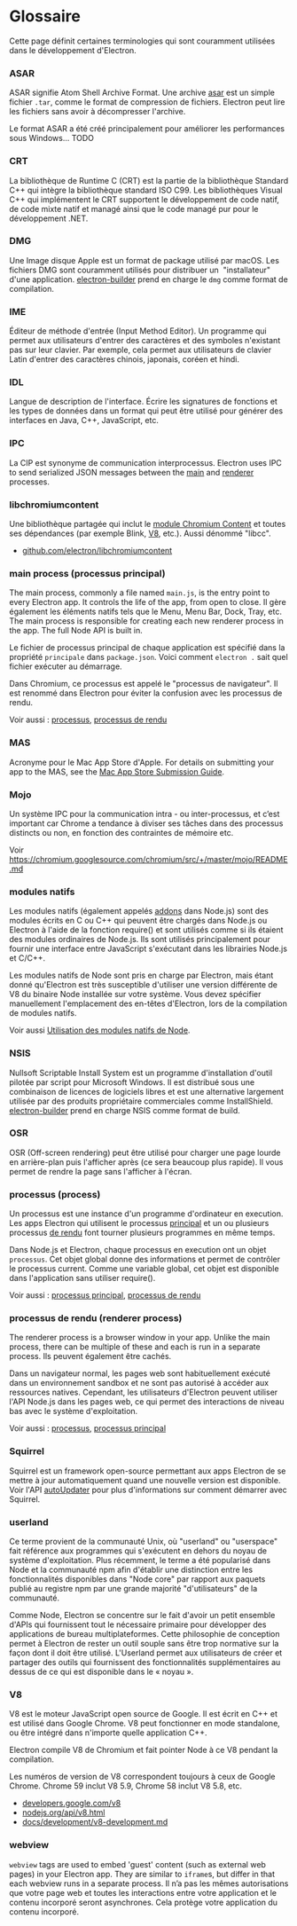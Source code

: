 # Glossaire

Cette page définit certaines terminologies qui sont couramment utilisées dans le développement d'Electron.

### ASAR

ASAR signifie Atom Shell Archive Format. Une archive [asar][asar] est un simple fichier `.tar`, comme le format de compression de fichiers. Electron peut lire les fichiers sans avoir à décompresser l'archive.

Le format ASAR a été créé principalement pour améliorer les performances sous Windows... TODO

### CRT

La bibliothèque de Runtime C (CRT) est la partie de la bibliothèque Standard C++ qui intègre la bibliothèque standard ISO C99. Les bibliothèques Visual C++ qui implémentent le CRT supportent le développement de code natif, de code mixte natif et managé ainsi que le code managé pur pour le développement .NET.

### DMG

Une Image disque Apple est un format de package utilisé par macOS. Les fichiers DMG sont couramment utilisés pour distribuer un  "installateur" d'une application. [electron-builder][] prend en charge le `dmg` comme format de compilation.

### IME

Éditeur de méthode d'entrée (Input Method Editor). Un programme qui permet aux utilisateurs d'entrer des caractères et des symboles n'existant pas sur leur clavier. Par exemple, cela permet aux utilisateurs de clavier Latin d'entrer des caractères chinois, japonais, coréen et hindi.

### IDL

Langue de description de l'interface. Écrire les signatures de fonctions et les types de données dans un format qui peut être utilisé pour générer des interfaces en Java, C++, JavaScript, etc.

### IPC

La CIP est synonyme de communication interprocessus. Electron uses IPC to send serialized JSON messages between the [main][] and [renderer][] processes.

### libchromiumcontent

Une bibliothèque partagée qui inclut le [module Chromium Content][] et toutes ses dépendances (par exemple Blink, [V8][], etc.). Aussi dénommé "libcc".

- [github.com/electron/libchromiumcontent](https://github.com/electron/libchromiumcontent)

### main process (processus principal)

The main process, commonly a file named `main.js`, is the entry point to every Electron app. It controls the life of the app, from open to close. Il gère également les éléments natifs tels que le Menu, Menu Bar, Dock, Tray, etc. The main process is responsible for creating each new renderer process in the app. The full Node API is built in.

Le fichier de processus principal de chaque application est spécifié dans la propriété `principale` dans `package.json`. Voici comment `electron .` sait quel fichier exécuter au démarrage.

Dans Chromium, ce processus est appelé le "processus de navigateur". Il est renommé dans Electron pour éviter la confusion avec les processus de rendu.

Voir aussi : [processus](#process), [processus de rendu](#renderer-process)

### MAS

Acronyme pour le Mac App Store d'Apple. For details on submitting your app to the MAS, see the [Mac App Store Submission Guide][].

### Mojo

Un système IPC pour la communication intra - ou inter-processus, et c’est important car Chrome a tendance à diviser ses tâches dans des processus distincts ou non, en fonction des contraintes de mémoire etc.

Voir https://chromium.googlesource.com/chromium/src/+/master/mojo/README.md

### modules natifs

Les modules natifs (également appelés [addons][] dans Node.js) sont des modules écrits en C ou C++ qui peuvent être chargés dans Node.js ou Electron à l'aide de la fonction require() et sont utilisés comme si ils étaient des modules ordinaires de Node.js. Ils sont utilisés principalement pour fournir une interface entre JavaScript s'exécutant dans les librairies Node.js et C/C++.

Les modules natifs de Node sont pris en charge par Electron, mais étant donné qu'Electron est très susceptible d'utiliser une version différente de V8 du binaire Node installée sur votre système. Vous devez spécifier manuellement l'emplacement des en-têtes d'Electron, lors de la compilation de modules natifs.

Voir aussi [Utilisation des modules natifs de Node][].

### NSIS

Nullsoft Scriptable Install System est un programme d'installation d'outil pilotée par script pour Microsoft Windows. Il est distribué sous une combinaison de licences de logiciels libres et est une alternative largement utilisée par des produits propriétaire commerciales comme InstallShield. [electron-builder][] prend en charge NSIS comme format de build.

### OSR

OSR (Off-screen rendering) peut être utilisé pour charger une page lourde en arrière-plan puis l'afficher après (ce sera beaucoup plus rapide). Il vous permet de rendre la page sans l'afficher à l'écran.

### processus (process)

Un processus est une instance d'un programme d'ordinateur en execution. Les apps Electron qui utilisent le processus [principal][] et un ou plusieurs processus [de rendu][] font tourner plusieurs programmes en même temps.

Dans Node.js et Electron, chaque processus en execution ont un objet `processus`. Cet objet global donne des informations et permet de contrôler le processus current. Comme une variable global, cet objet est disponible dans l'application sans utiliser require().

Voir aussi : [processus principal](#main-process), [processus de rendu](#renderer-process)

### processus de rendu (renderer process)

The renderer process is a browser window in your app. Unlike the main process, there can be multiple of these and each is run in a separate process. Ils peuvent également être cachés.

Dans un navigateur normal, les pages web sont habituellement exécuté dans un environnement sandbox et ne sont pas autorisé à accéder aux ressources natives. Cependant, les utilisateurs d'Electron peuvent utiliser l'API Node.js dans les pages web, ce qui permet des interactions de niveau bas avec le système d'exploitation.

Voir aussi : [processus](#process), [processus principal](#main-process)

### Squirrel

Squirrel est un framework open-source permettant aux apps Electron de se mettre à jour automatiquement quand une nouvelle version est disponible. Voir l'API [autoUpdater][] pour plus d'informations sur comment démarrer avec Squirrel.

### userland

Ce terme provient de la communauté Unix, où "userland" ou "userspace" fait référence aux programmes qui s'exécutent en dehors du noyau de système d'exploitation. Plus récemment, le terme a été popularisé dans Node et la communauté npm afin d'établir une distinction entre les fonctionnalités disponibles dans "Node core" par rapport aux paquets publié au registre npm par une grande majorité "d'utilisateurs" de la communauté.

Comme Node, Electron se concentre sur le fait d'avoir un petit ensemble d'APIs qui fournissent tout le nécessaire primaire pour développer des applications de bureau multiplateformes. Cette philosophie de conception permet à Electron de rester un outil souple sans être trop normative sur la façon dont il doit être utilisé. L'Userland permet aux utilisateurs de créer et partager des outils qui fournissent des fonctionnalités supplémentaires au dessus de ce qui est disponible dans le « noyau ».

### V8

V8 est le moteur JavaScript open source de Google. Il est écrit en C++ et est utilisé dans Google Chrome. V8 peut fonctionner en mode standalone, ou être intégré dans n'importe quelle application C++.

Electron compile V8 de Chromium et fait pointer Node à ce V8 pendant la compilation.

Les numéros de version de V8 correspondent toujours à ceux de Google Chrome. Chrome 59 inclut V8 5.9, Chrome 58 inclut V8 5.8, etc.

- [developers.google.com/v8](https://developers.google.com/v8)
- [nodejs.org/api/v8.html](https://nodejs.org/api/v8.html)
- [docs/development/v8-development.md](development/v8-development.md)

### webview

`webview` tags are used to embed 'guest' content (such as external web pages) in your Electron app. They are similar to `iframe`s, but differ in that each webview runs in a separate process. Il n’a pas les mêmes autorisations que votre page web et toutes les interactions entre votre application et le contenu incorporé seront asynchrones. Cela protège votre application du contenu incorporé.

[addons]: https://nodejs.org/api/addons.html
[asar]: https://github.com/electron/asar
[autoUpdater]: api/auto-updater.md
[module Chromium Content]: https://www.chromium.org/developers/content-module
[electron-builder]: https://github.com/electron-userland/electron-builder
[Mac App Store Submission Guide]: tutorial/mac-app-store-submission-guide.md
[main]: #main-process
[principal]: #main-process
[renderer]: #renderer-process
[de rendu]: #renderer-process
[Utilisation des modules natifs de Node]: tutorial/using-native-node-modules.md
[V8]: #v8
